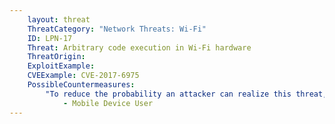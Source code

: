 ```yaml
---
    layout: threat
    ThreatCategory: "Network Threats: Wi-Fi"
    ID: LPN-17
    Threat: Arbitrary code execution in Wi-Fi hardware
    ThreatOrigin: 
    ExploitExample: 
    CVEExample: CVE-2017-6975
    PossibleCountermeasures:
        "To reduce the probability an attacker can realize this threat, disable Wi-Fi whenever connectivity to such networks is not needed.":
            - Mobile Device User
---
```

